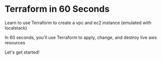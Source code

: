 # Terraform in 60 Seconds

Learn to use Terraform to create a vpc and ec2 instance (emulated with localstack)

In 60 seconds, you'll use Terraform to apply, change, and destroy live aws resources

Let's get started!
